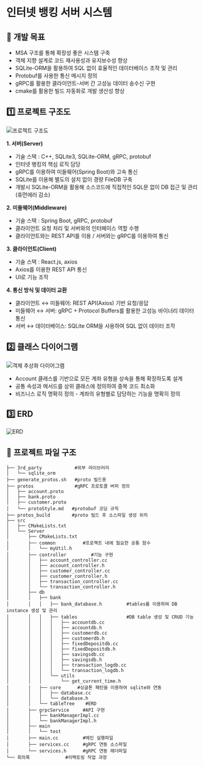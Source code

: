 # 인터넷 뱅킹 서버 시스템

## 📌 개발 목표
- MSA 구조를 통해 확장성 좋은 시스템 구축
- 객체 지향 설계로 코드 재사용성과 유지보수성 향상
- SQLite-ORM을 활용하여 SQL 없이 효율적인 데이터베이스 조작 및 관리
- Protobuf를 사용한 통신 메시지 정의
- gRPC를 활용한 클라이언트-서버 간 고성능 데이터 송수신 구현
- cmake를 활용한 빌드 자동화로 개발 생산성 향상


## 1️⃣ 프로젝트 구조도
![프로젝트 구조도](https://github.com/user-attachments/assets/02392e0f-2606-4177-8cc2-45ed180d1b6b)

**1. 서버(Server)**
  * 기술 스택
    : C++, SQLite3, SQLite-ORM, gRPC, protobuf
  * 인터넷 뱅킹의 핵심 로직 담당
  * gRPC를 이용하여 미들웨어(Spring Boot)와 고속 통신
  * SQLite를 이용해 별도의 설치 없이 경량 FileDB 구축
  * 개발시 SQLite-ORM을 활용해 소스코드에 직접적인 SQL문 없이 DB 접근 및 관리(휴먼에러 감소)
  
**2. 미들웨어(Middleware)**
   * 기술 스택
     : Spring Boot, gRPC, protobuf
   * 클라이언트 요청 처리 및 서버와의 인터페이스 역할 수행
   * 클라이언트와는 REST API를 이용 / 서버와는 gRPC를 이용하여 통신
  
**3. 클라이언트(Client)**
   * 기술 스택
     : React.js, axios
   * Axios를 이용한 REST API 통신
   * UI로 기능 조작
  
**4. 통신 방식 및 데이터 교환**
   * 클라이언트 ↔ 미들웨어: REST API(Axios) 기반 요청/응답
   * 미들웨어 ↔ 서버: gRPC + Protocol Buffers를 활용한 고성능 바이너리 데이터 통신
   * 서버 ↔ 데이터베이스: SQLite ORM을 사용하여 SQL 없이 데이터 조작

## 2️⃣ 클래스 다이어그램
![객체 추상화 다이어그램](https://github.com/user-attachments/assets/cf751aba-d1ff-4fdb-9886-7dbb2733ef66)
* Account 클래스를 기반으로 모든 계좌 유형을 상속을 통해 확장하도록 설계
* 공통 속성과 메서드를 상위 클래스에 정의하여 중복 코드 최소화
* 비즈니스 로직 명확히 정의 - 계좌의 유형별로 담당하는 기능을 명확히 정의

## 3️⃣ ERD
![ERD](https://github.com/user-attachments/assets/4ce797c9-4f5a-46f8-bd2d-75b12a56b1d6)

## 📂 프로젝트 파일 구조
```
├── 3rd_party            #외부 라이브러리
│   └── sqlite_orm 
├── generate_protos.sh   #proto 빌드용
├── protos               #gRPC 프로토콜 버퍼 정의
│   ├── account.proto
│   ├── bank.proto
│   ├── customer.proto
│   └── protoStyle.md   #protobuf 코딩 규칙
├── protos_build        #proto 빌드 후 소스파일 생성 위치
├── src
│   ├── CMakeLists.txt
│   └── Server
│       ├── CMakeLists.txt
│       ├── common          #프로젝트 내에 필요한 공통 함수
│       │   └── myUtil.h
│       ├── controller         #기능 구현
│       │   ├── account_controller.cc
│       │   ├── account_controller.h
│       │   ├── customer_controller.cc
│       │   ├── customer_controller.h
│       │   ├── transaction_controller.cc
│       │   └── transaction_controller.h
│       ├── db
│       │   ├── bank
│       │   │   ├── bank_database.h         #tables를 이용하여 DB instance 생성 및 관리
│       │   │   ├── tables                  #DB table 생성 및 CRUD 기능
│       │   │   │   ├── accountdb.cc
│       │   │   │   ├── accountdb.h
│       │   │   │   ├── customerdb.cc
│       │   │   │   ├── customerdb.h
│       │   │   │   ├── fixedDepositdb.cc
│       │   │   │   ├── fixedDepositdb.h
│       │   │   │   ├── savingsdb.cc
│       │   │   │   ├── savingsdb.h
│       │   │   │   ├── transaction_logdb.cc
│       │   │   │   └── transaction_logdb.h
│       │   │   └── utils
│       │   │       └── get_current_time.h
│       │   ├── core      #싱글톤 패턴을 이용하여 sqlite와 연동
│       │   │   ├── database.cc
│       │   │   └── database.h
│       │   └── tableTree    #ERD
│       ├── grpcService     #API 구현
│       │   ├── bankManagerImpl.cc
│       │   └── bankManagerImpl.h
│       ├── main
│       │   └── test
│       ├── main.cc         #메인 실행파일
│       ├── services.cc     #gRPC 연동 소스파일
│       └── services.h      #gRPC 연동 헤더파일
└── 회의록             #리팩토링 작업 과정
```
